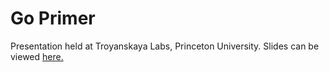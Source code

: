 # Go Primer
Presentation held at Troyanskaya Labs, Princeton University.
Slides can be viewed [here.](https://talks.godoc.org/github.com/Gronnesby/go-primer/primer.slide)
